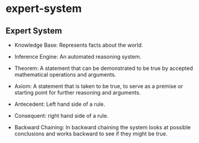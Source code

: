 # expert-system

## Expert System

* Knowledge Base: Represents facts about the world.
* Inference Engine: An automated reasoning system.

* Theorem: A statement that can be demonstrated to be true by accepted mathematical operations and arguments.
* Axiom: A statement that is taken to be true, to serve as a premise or starting point for further reasoning and arguments.
* Antecedent: Left hand side of a rule.
* Consequent: right hand side of a rule.

* Backward Chaining: In backward chaining the system looks at possible conclusions and works backward to see if they might be true. 
